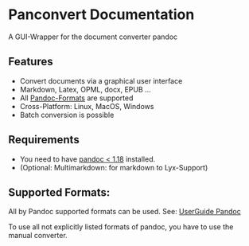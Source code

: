 # Panconvert Documentation
A GUI-Wrapper for the document converter pandoc

## Features

* Convert documents via a graphical user interface
* Markdown, Latex, OPML, docx, EPUB …
* All [Pandoc-Formats](http://johnmacfarlane.net/pandoc/) are supported
* Cross-Platform: Linux, MacOS, Windows
* Batch conversion is possible

## Requirements

* You need to have [pandoc < 1.18](http://johnmacfarlane.net/pandoc/) installed.
* (Optional: Multimarkdown: for markdown to Lyx-Support)

## Supported Formats:

All by Pandoc supported formats can be used. See: [UserGuide
Pandoc](http://johnmacfarlane.net/pandoc/README.html)

To use all not explicitly listed formats of pandoc, you have to use the
manual converter.

